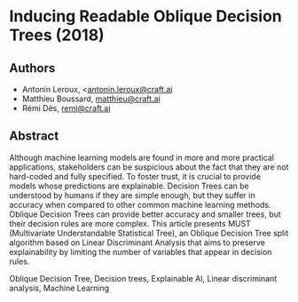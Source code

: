 # Inducing Readable Oblique Decision Trees (2018) #

## Authors ##

- Antonin Leroux, <<antonin.leroux@craft.ai>
- Matthieu Boussard, <matthieu@craft.ai>
- Rémi Dès, <remi@craft.ai>

## Abstract ##

Although machine learning models are found in more and more practical applications, stakeholders can be suspicious about the fact that they are not hard-coded and fully specified. To foster trust, it is crucial to provide models whose predictions are explainable. Decision Trees can be understood by humans if they are simple enough, but they suffer in accuracy when compared to other common machine learning methods. Oblique Decision Trees can provide better accuracy and smaller trees, but their decision rules are more complex. This article presents MUST (Multivariate Understandable Statistical Tree), an Oblique Decision Tree split algorithm based on Linear Discriminant Analysis that aims to preserve explainability by limiting the number of variables that appear in decision rules.

Oblique Decision Tree, Decision trees, Explainable AI, Linear discriminant analysis, Machine Learning 
